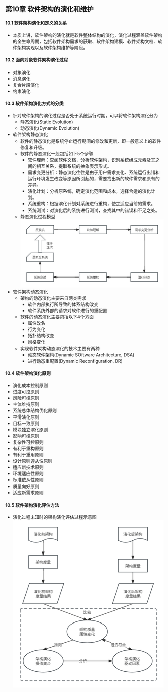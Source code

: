 ## 第10章 软件架构的演化和维护
#### 10.1 软件架构演化和定义的关系
- 本质上讲，软件架构的演化就是软件整体结构的演化，演化过程涵盖软件架构的全生命周期，包括软件架构需求的获取、软件架构建模、软件架构文档、软件架构实现以及软件架构维护等阶段。
#### 10.2 面向对象软件架构演化过程
- 对象演化
- 消息演化
- 复合片段演化
- 约束演化
#### 10.3 软件架构演化方式的分类
- 针对软件架构的演化过程是否处于系统运行时期，可以将软件架构演化分为
	- 静态演化(Static Evolution)
	- 动态演化(Dynamic Evolution)
- 软件架构静态演化
	- 软件的静态演化是系统停止运行期间的修改和更新，即一般意义上的软件修复和升级。
	- 软件的静态演化一般包括如下5个步骤
		- 软件理解：查阅软件文档，分析软件架构，识别系统组成元素及其之间的相互关系，提取系统的抽象表示形式。
		- 需求变更分析：静态演化往往是由于用户需求变化、系统运行出错和运行环境发生改变等原因所引起的，需要找出新的软件需求和原有的差异。
		- 演化计划：分析原系统，确定演化范围和成本，选择合适的演化计划。
		- 系统重构：根据演化计划对系统进行重构，使之适应当前的需求。
		- 系统测试：对演化后的系统进行测试，查找其中的错误和不足之处。
	- 静态演化过程模型
	![Static Evolution](StaticEvolution.png)
- 软件架构动态演化
	- 架构的动态演化主要来自两类需求
		- 软件内部执行所导致的体系结构改变
		- 软件系统外部的请求对软件进行的重配置
	- 软件的动态演化主要包括以下4个方面
		- 属性改名
		- 行为变化
		- 拓扑结构改变
		- 风格变化
	- 实现软件架构动态演化的技术主要有两种
		- 动态软件架构(Dynamic SOftware Architecture, DSA)
		- 进行动态重配置(Dynamic Reconfiguration, DR)
#### 10.4 软件架构演化原则
- 演化成本控制原则
- 进度可控原则
- 风险可控原则
- 主体维持原则
- 系统总体结构优化原则
- 平滑演化原则
- 目标一致原则
- 模块独立演化原则
- 影响可控原则
- 复杂性可控原则
- 有利于重构原则
- 有利于重用原则
- 设计原则遵从性原则
- 适应新技术原则
- 环境适应性原则
- 标准依从性原则
- 质量向好原则
- 适应新需求原则
#### 10.5 软件架构演化评估方法
- 演化过程未知时的架构演化评估过程示意图
![ArchitecturalEvolutionAssessment](ArchitecturalEvolutionAssessment.png)